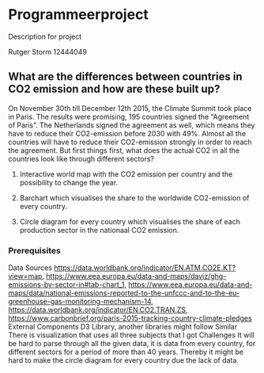 # Programmeerproject
Description for project

Rutger Storm
12444049

## What are the differences between countries in CO2 emission and how are these built up?

On November 30th till December 12th 2015, the Climate Summit took place in Paris. The results were promising, 195 countries signed the “Agreement of Paris”. The Netherlands signed the agreement as well, which means they have to reduce their CO2-emission before 2030 with 49%. Almost all the countries will have to reduce their CO2-emission strongly in order to reach the agreement. But first things first, what does the actual CO2 in all the countries look like through different sectors?


1.	Interactive world map with the CO2 emission per country and the possibility to change the year. 

2.	Barchart which visualises the share to the worldwide CO2-emission of every country. 

3.	Circle diagram for every country which visualises the share of each production sector in the nationaal CO2 emission.

### Prerequisites
Data Sources
https://data.worldbank.org/indicator/EN.ATM.CO2E.KT?view=map, 
https://www.eea.europa.eu/data-and-maps/daviz/ghg-emissions-by-sector-in#tab-chart_1, 
https://www.eea.europa.eu/data-and-maps/data/national-emissions-reported-to-the-unfccc-and-to-the-eu-greenhouse-gas-monitoring-mechanism-14, 
https://data.worldbank.org/indicator/EN.CO2.TRAN.ZS, 
https://www.carbonbrief.org/paris-2015-tracking-country-climate-pledges
External Components
D3 Library, another libraries might follow
Similar
There is visualization that uses all three subjects that I got
Challenges
It will be hard to parse through all the given data, it is data from every country, for different sectors for a period of more than 40 years. Thereby it might be hard to make the circle diagram for every country due the lack of data.
















